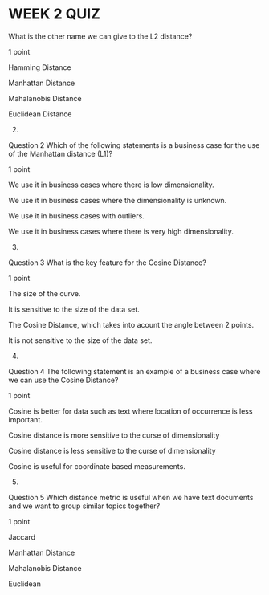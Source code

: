 # WEEK 2 QUIZ

What is the other name we can give to the L2 distance?

1 point

Hamming Distance


Manhattan Distance


Mahalanobis Distance


Euclidean Distance 

2.
Question 2
Which of the following statements is a business case for the use of the Manhattan distance (L1)?

1 point

We use it in business cases where there is low dimensionality. 


We use it in business cases where the dimensionality is unknown.  


We use it in business cases with outliers. 


We use it in business cases where there is very high dimensionality. 

3.
Question 3
What is the key feature for the Cosine Distance?

1 point

The size of the curve. 


It is sensitive to the size of the data set. 


The Cosine Distance, which takes into acount the angle between 2 points.


It is not sensitive to the size of the data set. 

4.
Question 4
The following statement is an example of a business case where we can use the Cosine Distance?

1 point

Cosine is better for data such as text where location of occurrence is less important. 


Cosine distance is more sensitive to the curse of dimensionality


Cosine distance is less sensitive to the curse of dimensionality


Cosine is useful for coordinate based measurements.

5.
Question 5
Which distance metric is useful when we have text documents and we want to group similar topics together?

1 point

Jaccard 


Manhattan Distance


Mahalanobis Distance


Euclidean 
